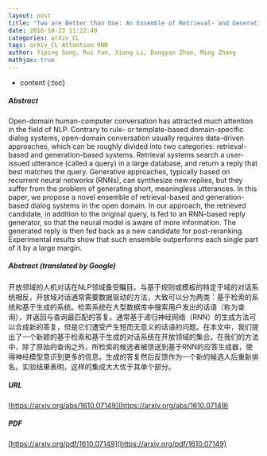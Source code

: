 ```yaml
---
layout: post
title: "Two are Better than One: An Ensemble of Retrieval- and Generation-Based Dialog Systems"
date: 2016-10-23 11:22:40
categories: arXiv_CL
tags: arXiv_CL Attention RNN
author: Yiping Song, Rui Yan, Xiang Li, Dongyan Zhao, Ming Zhang
mathjax: true
---
```


* content
{:toc}

##### Abstract
Open-domain human-computer conversation has attracted much attention in the field of NLP. Contrary to rule- or template-based domain-specific dialog systems, open-domain conversation usually requires data-driven approaches, which can be roughly divided into two categories: retrieval-based and generation-based systems. Retrieval systems search a user-issued utterance (called a query) in a large database, and return a reply that best matches the query. Generative approaches, typically based on recurrent neural networks (RNNs), can synthesize new replies, but they suffer from the problem of generating short, meaningless utterances. In this paper, we propose a novel ensemble of retrieval-based and generation-based dialog systems in the open domain. In our approach, the retrieved candidate, in addition to the original query, is fed to an RNN-based reply generator, so that the neural model is aware of more information. The generated reply is then fed back as a new candidate for post-reranking. Experimental results show that such ensemble outperforms each single part of it by a large margin.

##### Abstract (translated by Google)
开放领域的人机对话在NLP领域备受瞩目。与基于规则或模板的特定于域的对话系统相反，开放域对话通常需要数据驱动的方法，大致可以分为两类：基于检索的系统和基于生成的系统。检索系统在大型数据库中搜索用户发出的话语（称为查询），并返回与查询最匹配的答复。通常基于递归神经网络（RNN）的生成方法可以合成新的答复，但是它们遭受产生短而无意义的话语的问题。在本文中，我们提出了一个新颖的基于检索和基于生成的对话系统在开放领域的集合。在我们的方法中，除了原始的查询之外，所检索的候选者被馈送到基于RNN的应答生成器，使得神经模型意识到更多的信息。生成的答复然后反馈作为一个新的候选人后重新排名。实验结果表明，这样的集成大大优于其单个部分。

##### URL
[https://arxiv.org/abs/1610.07149](https://arxiv.org/abs/1610.07149)

##### PDF
[https://arxiv.org/pdf/1610.07149](https://arxiv.org/pdf/1610.07149)


